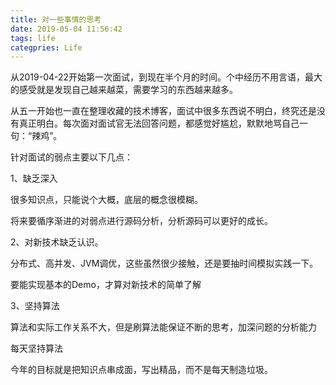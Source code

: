 ```yaml
---
title: 对一些事情的思考
date: 2019-05-04 11:56:42
tags: life
categpries: Life
---
```

从2019-04-22开始第一次面试，到现在半个月的时间。个中经历不用言语，最大的感受就是发现自己越来越菜，需要学习的东西越来越多。

从五一开始也一直在整理收藏的技术博客，面试中很多东西说不明白，终究还是没有真正明白。每次面对面试官无法回答问题，都感觉好尴尬，默默地骂自己一句：“辣鸡”。

<!-- more -->

针对面试的弱点主要以下几点：

1、缺乏深入

很多知识点，只能说个大概，底层的概念很模糊。

将来要循序渐进的对弱点进行源码分析，分析源码可以更好的成长。

2、对新技术缺乏认识。

分布式、高并发、JVM调优，这些虽然很少接触，还是要抽时间模拟实践一下。

要能实现基本的Demo，才算对新技术的简单了解

3、坚持算法

算法和实际工作关系不大，但是刷算法能保证不断的思考，加深问题的分析能力

每天坚持算法

今年的目标就是把知识点串成面，写出精品，而不是每天制造垃圾。